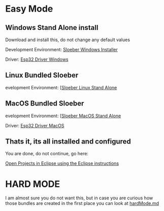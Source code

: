 # Easy Mode

## Windows Stand Alone install
Download and install this, do not change any default values

Development Environment: [Sloeber Windows Installer](https://github.com/WPIRoboticsEngineering/ESP32ArduinoEclipseInstaller/releases/download/0.1.5/WPI-RBE-esp32-0.1.5.exe)

Driver: [Esp32 Driver Windows](https://github.com/WPIRoboticsEngineering/ESP32ArduinoEclipseInstaller/releases/download/0.0.0/CP210x_Universal_Windows_Driver.zip)

## Linux Bundled Sloeber

evelopment Environment: [[Sloeber Linux Stand Alone](https://github.com/WPIRoboticsEngineering/ESP32ArduinoEclipseInstaller/releases/download/0.0.0/sloeber-linux.zip)


## MacOS  Bundled Sloeber

evelopment Environment: [[Sloeber MacOS Stand Alone](https://github.com/WPIRoboticsEngineering/ESP32ArduinoEclipseInstaller/releases/download/0.0.0/sloeber-MacOS-Esp32.zip)

Driver: [Esp32 Driver MacOS](https://github.com/WPIRoboticsEngineering/ESP32ArduinoEclipseInstaller/releases/download/0.0.0/SiLabsUSBDriverDisk.dmg)


## Thats it, its all installed and configured

You are done, do not continue, go here:

 [Open Projects in Eclipse using the Eclipse instructions](https://github.com/WPIRoboticsEngineering/RobotInterfaceBoard/blob/master/UseEclipse.md)


# HARD MODE

I am almost sure you do not want this, but in case you are curious how those bundles are created in the first place you can look at [hardMode.md](hardMode.md)
